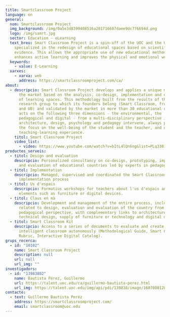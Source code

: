 ```yaml
---
title: Smartclassroom Project
language: en
general:
  nom: Smartclassroom Project
  img_background: /img/0a5e3d8399408516a201716607daee9dc776694d.png
  logo: /img/samrt.jpg
  sector: Education - eLearning
  text_breu: Smart Classroom Project is a spin-off of the UOC and the UB
    specialized in the redesign of educational spaces based on scientific
    evidence. This allows the appropriate use of new educational methodologies,
    enhances active learning and improves the physical and emotional well-being
  keywords:
    - value: E-Learning
  xarxes:
    - xarxa: web
      address: https://smartclassroomproject.com/ca/
about:
  - descripcio: Smart Classroom Project develops and applies a unique methodology in
      the market based on the analysis, co-design, implementation and evaluation
      of learning spaces. This methodology built from the results of the
      research group to which its founders belong (Smart Classroom, from the UOC
      and UB) and validated by the market in more than 30 educational centers,
      acts on the following three dimensions - the environmental, the
      pedagogical and digital - from a multi-disciplinary perspective in which
      architecture, design, psychology and pedagogy intervene, always placing
      the focus on the well-being of the student and the teacher, and on their
      teaching-learning experience.
    titol: Smart Classroom Project
    video_list:
      - video: https://www.youtube.com/watch?v=bItL4lQn6ng&list=PLq3301Atrd_cjwzqgSI97NAm4NydENhdh
productes_serveis:
  - titol: Design and evaluation
    descripcio: Personalized consultancy on co-design, prototyping, implementation
      and evaluation of educational countries led by experts in pedagogy.
  - titol: Implementation
    descripcio: Managed, supervised and coordinated the Smart Classroom
      implementation process
  - titol: Us d'espais
    descripcio: Formatius workshops for teachers about l'us d'espais and other
      elements such as furniture or digital devices.
  - titol: Claus en mà
    descripcio: Development and management of the entire process, including tasks
      related to design, evaluation and evaluation of the country from a
      pedagogical perspective, with complementary links to architecture and
      technical design, supply of furniture or technology and digital devices
  - titol: Smart Classroom Kit
    descripcio: Access to a series of documents to evaluate and create an
      intelligent classroom autonomously (Methodological Guide, Smart Classroom
      Rubric, Interactive Digital Catalog).
grups_recerca:
  - id: "10102"
    name: Smart Classroom Project
    description: null
    url: null
    url_img: ""
investigadors:
  - id: "13983802"
    name: Bautista Pérez, Guillermo
    url: https://talent.uoc.edu/ca/guillermo-bautista-perez.html
    url_img: https://talent.uoc.edu/img/api/pdi/139838/image/1607008128415
contacte:
  - text: Guillermo Bautista Peréz
    address: https://smartclassroomproject.com/
    email: smartclassroom@uoc.edu
---
```

